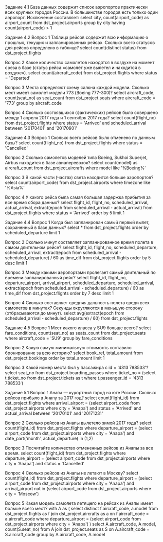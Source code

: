 Задание 4.1
База данных содержит список аэропортов практически всех крупных городов России. В большинстве городов есть только один аэропорт. Исключение составляет:
select
    city,
    count(airport_code) as airport_count
from dst_project.airports
group by city
having count(airport_code) > 1



Задание 4.2
Вопрос 1
Таблица рейсов содержит всю информацию о прошлых, текущих и запланированных рейсах. Сколько всего статусов для рейсов определено в таблице?
select count(distinct status)
from dst_project.flights

Вопрос 2
Какое количество самолетов находятся в воздухе на момент среза в базе (статус рейса «самолёт уже вылетел и находится в воздухе»).
select count(aircraft_code)
from dst_project.flights
where status = 'Departed'

Вопрос 3
Места определяют схему салона каждой модели. Сколько мест имеет самолет модели 773 (Boeing 777-300)?
select 
    aircraft_code,
    count(seat_no) as seat_count
from dst_project.seats
where aircraft_code = '773'
group by aircraft_code

Вопрос 4
Сколько состоявшихся (фактических) рейсов было совершено между 1 апреля 2017 года и 1 сентября 2017 года?
select count(flight_no)
from dst_project.flights
where
    status = 'Arrived'
    and scheduled_arrival between '20170401' and '20170901'


Задание 4.3
Вопрос 1
Сколько всего рейсов было отменено по данным базы?
select count(flight_no)
from dst_project.flights
where status = 'Cancelled'

Вопрос 2
Сколько самолетов моделей типа Boeing, Sukhoi Superjet, Airbus находится в базе авиаперевозок?
select count(model) as aircraft_count
from dst_project.aircrafts
where model like '%Boeing%'

Вопрос 3
В какой части (частях) света находится больше аэропортов?
select count(airport_code)
from dst_project.airports
where timezone like '%Asia%'

Вопрос 4
У какого рейса была самая большая задержка прибытия за все время сбора данных?
select
    flight_id,
    flight_no,
    scheduled_arrival,
    actual_arrival,
    extract(epoch from scheduled_arrival - actual_arrival)
from dst_project.flights
where status = 'Arrived'
order by 5
limit 1

Задание 4.4
Вопрос 1
Когда был запланирован самый первый вылет, сохраненный в базе данных?
select *
from dst_project.flights
order by scheduled_departure
limit 1

Вопрос 2
Сколько минут составляет запланированное время полета в самом длительном рейсе?
select
    flight_id,
    flight_no,
    scheduled_departure,
    scheduled_arrival,
    extract(epoch from scheduled_arrival - scheduled_departure) / 60 as time_dif
from dst_project.flights
order by 5 desc
limit 1

Вопрос 3
Между какими аэропортами пролегает самый длительный по времени запланированный рейс?
select
    flight_id,
    flight_no,
    departure_airport,
    arrival_airport,
    scheduled_departure,
    scheduled_arrival,
    extract(epoch from scheduled_arrival - scheduled_departure) / 60 as time_dif
from dst_project.flights
order by 7 desc
limit 1

Вопрос 4
Сколько составляет средняя дальность полета среди всех самолетов в минутах? Секунды округляются в меньшую сторону (отбрасываются до минут).
select
    avg(extract(epoch from scheduled_arrival - scheduled_departure) / 60)
from dst_project.flights


Задание 4.5
Вопрос 1
Мест какого класса у SU9 больше всего?
select
    fare_conditions,
    count(seat_no) as seats_count
from dst_project.seats
where aircraft_code = 'SU9'
group by fare_conditions

Вопрос 2
Какую самую минимальную стоимость составило бронирование за всю историю?
select
    book_ref,
    total_amount
from dst_project.bookings
order by total_amount
limit 1

Вопрос 3
Какой номер места был у пассажира с id = '4313 788533'?
select seat_no
from dst_project.boarding_passes
where
    ticket_no = (select t.ticket_no
                from dst_project.tickets as t
                where t.passenger_id = '4313 788533')


Задание 5.1
Вопрос 1
Анапа — курортный город на юге России. Сколько рейсов прибыло в Анапу за 2017 год?
select count(flight_id)
from dst_project.flights
where
    arrival_airport = (select airport_code from dst_project.airports where city = 'Anapa')
    and status = 'Arrived'
    and actual_arrival between '20170101' and '20171231'

Вопрос 2
Сколько рейсов из Анапы вылетело зимой 2017 года?
select count(flight_id)
from dst_project.flights
where
    departure_airport = (select airport_code from dst_project.airports where city = 'Anapa')
    and date_part('month', actual_departure) in (1,2)

Вопрос 3
Посчитайте количество отмененных рейсов из Анапы за все время.
select count(flight_id)
from dst_project.flights
where
    departure_airport = (select airport_code from dst_project.airports where city = 'Anapa')
    and status = 'Cancelled'

Вопрос 4
Сколько рейсов из Анапы не летают в Москву?
select count(flight_id)
from dst_project.flights
where
    departure_airport = (select airport_code from dst_project.airports where city = 'Anapa')
    and arrival_airport not in (select airport_code from dst_project.airports where city = 'Moscow')

Вопрос 5
Какая модель самолета летящего на рейсах из Анапы имеет больше всего мест?
with A as (
    select distinct
        f.aircraft_code,
        a.model
    from dst_project.flights as f
        join dst_project.aircrafts as a on f.aircraft_code = a.aircraft_code
    where
        departure_airport = (select airport_code from dst_project.airports where city = 'Anapa')
)
select 
    A.aircraft_code,
    A.model,
    count(S.seat_no)
from A
    join dst_project.seats as S on A.aircraft_code = S.aircraft_code
group by
    A.aircraft_code,
    A.model